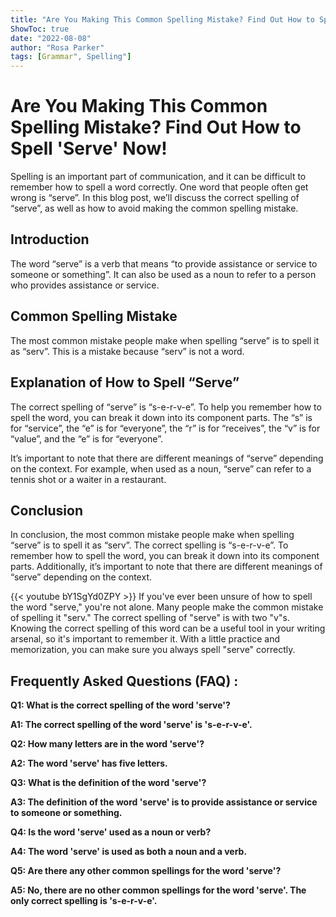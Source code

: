 ```yaml
---
title: "Are You Making This Common Spelling Mistake? Find Out How to Spell 'Serve' Now!"
ShowToc: true 
date: "2022-08-08"
author: "Rosa Parker" 
tags: [Grammar", Spelling"]
---
```

# Are You Making This Common Spelling Mistake? Find Out How to Spell 'Serve' Now!

Spelling is an important part of communication, and it can be difficult to remember how to spell a word correctly. One word that people often get wrong is “serve”. In this blog post, we’ll discuss the correct spelling of “serve”, as well as how to avoid making the common spelling mistake.

## Introduction

The word “serve” is a verb that means “to provide assistance or service to someone or something”. It can also be used as a noun to refer to a person who provides assistance or service.

## Common Spelling Mistake

The most common mistake people make when spelling “serve” is to spell it as “serv”. This is a mistake because “serv” is not a word.

## Explanation of How to Spell “Serve”

The correct spelling of “serve” is “s-e-r-v-e”. To help you remember how to spell the word, you can break it down into its component parts. The “s” is for “service”, the “e” is for “everyone”, the “r” is for “receives”, the “v” is for “value”, and the “e” is for “everyone”.

It’s important to note that there are different meanings of “serve” depending on the context. For example, when used as a noun, “serve” can refer to a tennis shot or a waiter in a restaurant.

## Conclusion

In conclusion, the most common mistake people make when spelling “serve” is to spell it as “serv”. The correct spelling is “s-e-r-v-e”. To remember how to spell the word, you can break it down into its component parts. Additionally, it’s important to note that there are different meanings of “serve” depending on the context.

{{< youtube bY1SgYd0ZPY >}} 
If you've ever been unsure of how to spell the word "serve," you're not alone. Many people make the common mistake of spelling it "serv." The correct spelling of "serve" is with two "v"s. Knowing the correct spelling of this word can be a useful tool in your writing arsenal, so it's important to remember it. With a little practice and memorization, you can make sure you always spell "serve" correctly.

## Frequently Asked Questions (FAQ) :
**Q1: What is the correct spelling of the word 'serve'?**

**A1: The correct spelling of the word 'serve' is 's-e-r-v-e'.**

**Q2: How many letters are in the word 'serve'?**

**A2: The word 'serve' has five letters.**

**Q3: What is the definition of the word 'serve'?**

**A3: The definition of the word 'serve' is to provide assistance or service to someone or something.**

**Q4: Is the word 'serve' used as a noun or verb?**

**A4: The word 'serve' is used as both a noun and a verb.**

**Q5: Are there any other common spellings for the word 'serve'?**

**A5: No, there are no other common spellings for the word 'serve'. The only correct spelling is 's-e-r-v-e'.**






